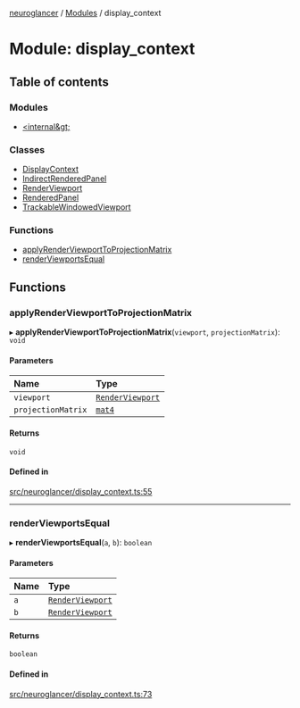 [neuroglancer](../README.md) / [Modules](../modules.md) / display\_context

# Module: display\_context

## Table of contents

### Modules

- [&lt;internal\&gt;](display_context._internal_.md)

### Classes

- [DisplayContext](../classes/display_context.DisplayContext.md)
- [IndirectRenderedPanel](../classes/display_context.IndirectRenderedPanel.md)
- [RenderViewport](../classes/display_context.RenderViewport.md)
- [RenderedPanel](../classes/display_context.RenderedPanel.md)
- [TrackableWindowedViewport](../classes/display_context.TrackableWindowedViewport.md)

### Functions

- [applyRenderViewportToProjectionMatrix](display_context.md#applyrenderviewporttoprojectionmatrix)
- [renderViewportsEqual](display_context.md#renderviewportsequal)

## Functions

### applyRenderViewportToProjectionMatrix

▸ **applyRenderViewportToProjectionMatrix**(`viewport`, `projectionMatrix`): `void`

#### Parameters

| Name | Type |
| :------ | :------ |
| `viewport` | [`RenderViewport`](../classes/display_context.RenderViewport.md) |
| `projectionMatrix` | [`mat4`](../classes/axes_lines._internal_.mat4.md) |

#### Returns

`void`

#### Defined in

[src/neuroglancer/display_context.ts:55](https://github.com/ActiveBrainAtlas2/neuroglancer/blob/540617bc/src/neuroglancer/display_context.ts#L55)

___

### renderViewportsEqual

▸ **renderViewportsEqual**(`a`, `b`): `boolean`

#### Parameters

| Name | Type |
| :------ | :------ |
| `a` | [`RenderViewport`](../classes/display_context.RenderViewport.md) |
| `b` | [`RenderViewport`](../classes/display_context.RenderViewport.md) |

#### Returns

`boolean`

#### Defined in

[src/neuroglancer/display_context.ts:73](https://github.com/ActiveBrainAtlas2/neuroglancer/blob/540617bc/src/neuroglancer/display_context.ts#L73)

